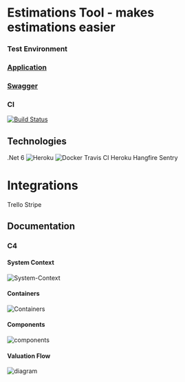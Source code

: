# Estimations Tool - makes estimations easier
### Test Environment
### [Application](https://estimation-tool-ui.herokuapp.com/)     
### [Swagger](https://estimation-tool-kb.herokuapp.com/index.html)

### CI
[![Build Status](https://app.travis-ci.com/kamilbaczek/Estimation-Tool.svg?branch=develop)](https://app.travis-ci.com/kamilbaczek/Estimation-Tool)

## Technologies
.Net 6
![Heroku](https://user-images.githubusercontent.com/74410956/143401316-4a69eb67-c2eb-41d1-ab5c-751a9c79235c.png)
![Docker](https://user-images.githubusercontent.com/74410956/143401493-8f41000d-0d82-4005-b643-75d6045394c2.png)
Travis
 CI
Heroku
Hangfire
Sentry

# Integrations
Trello
Stripe

## Documentation
### C4

#### System Context
![System-Context](https://user-images.githubusercontent.com/74410956/130393977-412af919-f7aa-4e78-bbdb-de8218ac4e90.png)

#### Containers
![Containers](https://user-images.githubusercontent.com/74410956/130395295-3d48672c-5c84-4e55-8fbe-9cdbb327b5e6.png)

#### Components
![components](https://user-images.githubusercontent.com/74410956/130396746-40283672-decd-4ca8-a035-1c0ef6c6ae8e.png)

#### Valuation Flow

![diagram](https://user-images.githubusercontent.com/74410956/142997315-97c09d1f-cef3-416f-98bf-069b388ea019.png)

